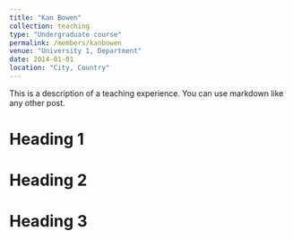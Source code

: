 ```yaml
---
title: "Kan Bowen"
collection: teaching
type: "Undergraduate course"
permalink: /members/kanbowen
venue: "University 1, Department"
date: 2014-01-01
location: "City, Country"
---
```


This is a description of a teaching experience. You can use markdown like any other post.

Heading 1
======

Heading 2
======

Heading 3
======